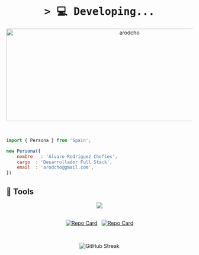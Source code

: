 <h1 align="center">
        <samp>&gt; 💻
                <b>Developing...</b>
        </samp>
</h1>

<div align="center">
  <img src="https://socialify.git.ci/arodcho/arodcho/image?font=Source%20Code%20Pro&language=1&name=1&owner=1&pattern=Plus&theme=Dark" alt="arodcho" width="650" height="250" />
</div>

<br>

```js

import { Persona } from 'Spain';

new Persona({
    nombre   : 'Álvaro Rodríguez Chofles',
    cargo  : 'Desarrollador Full Stack',
    email  : 'arodcho@gmail.com',
})
```

<h2>🔧 Tools</h2>
<div align="center">
    <img src="https://skillicons.dev/icons?i=ts,js,react,php,laravel,jquery,java,mysql,postgresql,vite,sass,html,css,tailwind,bootstrap,npm,git,github,figma,postman,vscode,wordpress"  />
</div>

 <br>
 
<div align="center">
        
[![Repo Card](https://github-readme-stats.vercel.app/api/pin/?username=arodcho&repo=fullstackopen&bg_color=0d1116&title_color=259076&text_color=99d1ce&icon_color=259076)](https://github.com/arodcho/fullstackopen) 
&nbsp; 
[![Repo Card](https://github-readme-stats.vercel.app/api/pin/?username=arodcho&repo=adventjs&bg_color=0d1116&title_color=259076&text_color=99d1ce&icon_color=259076)](https://github.com/arodcho/adventjs) 
  
</div>

 <br>
 
  <div align="center">
          
 ![GitHub Streak](https://github-readme-streak-stats.herokuapp.com/?user=arodcho&theme=dark&count_private=true)
 
 </div>


<!--
 <div align="center">
         <img src="https://github-readme-stats.vercel.app/api?username=arodcho&show_icons=true&theme=gotham&hide=,prs,issues,contribs" alt="arodcho" />
 </div>
 -->

